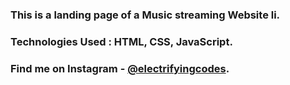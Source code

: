 ### This is a landing page of a Music streaming Website li.

### Technologies Used : HTML, CSS, JavaScript.

### Find me on Instagram - [@electrifyingcodes][Instagram].

[Instagram]: https://www.instagram.com/electrifyingcodes
